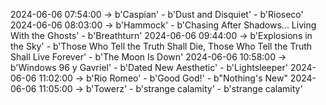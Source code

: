 2024-06-06 07:54:00 -> b'Caspian' - b'Dust and Disquiet' - b'Rioseco'
2024-06-06 08:03:00 -> b'Hammock' - b'Chasing After Shadows... Living With the Ghosts' - b'Breathturn'
2024-06-06 09:44:00 -> b'Explosions in the Sky' - b'Those Who Tell the Truth Shall Die, Those Who Tell the Truth Shall Live Forever' - b'The Moon Is Down'
2024-06-06 10:58:00 -> b'Windows 96 y Gavriel' - b'Dated New Aesthetic' - b'Lightsleeper'
2024-06-06 11:02:00 -> b'Rio Romeo' - b'Good God!' - b"Nothing's New"
2024-06-06 11:05:00 -> b'Towerz' - b'strange calamity' - b'strange calamity'
